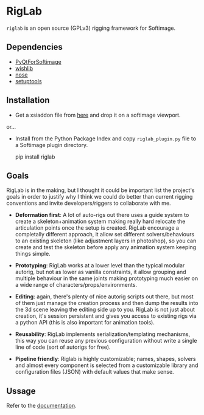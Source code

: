 RigLab
======
`riglab` is an open source (GPLv3) rigging framework for Softimage.

Dependencies
------------
- [PyQtForSoftimage](#)
- [wishlib](#)
- [nose](#)
- [setuptools](#)

Installation
------------

- Get a xsiaddon file from [here](#) and drop it on a softimage viewport.

or...

- Install from the Python Package Index and copy `riglab_plugin.py` file
to a Softimage plugin directory.

    pip install riglab

Goals
-----
RigLab is in the making, but I thought it could be important list the
project's goals in order to justify why I think we could do better
than current rigging conventions and invite developers/riggers to collaborate
with me.

- **Deformation first**: A lot of auto-rigs out there uses a guide system
to create a skeleton+animation system making really hard relocate the
articulation points once the setup is created. RigLab encourage a completally
different approach, it allow set different solvers/behaviours to an existing
skeleton (like adjustment layers in photoshop), so you can create and test
the skeleton before apply any animation system keeping things simple.

- **Prototyping**: RigLab works at a lower level than the typical modular
autorig, but not as lower as vanilla constraints, it allow grouping and
multiple behaviour in the same joints making prototyping much easier
on a wide range of characters/props/environments.

- **Editing**: again, there's plenty of nice autorig scripts out there, but
most of them just manage the creation process and then dump the results
into the 3d scene leaving the editing side up to you. RigLab is not just
about creation, it's session persistent and gives you access to existing
rigs via a python API (this is also important for animation tools).

- **Reusability**: RigLab implements serialization/templating mechanisms,
this way you can reuse any previous configuration without write a single
line of code (sort of autorigs for free).

- **Pipeline friendly**: Riglab is highly customizable; names, shapes, solvers
and almost every component is selected from a customizable library and
configuration files (JSON) with default values that make sense.

Ussage
------
Refer to the [documentation](#).
